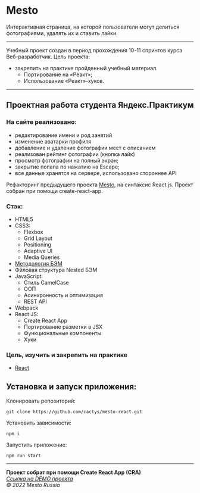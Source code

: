 # Mesto 
Интерактивная страница, на которой пользователи могут делиться фотографиями, удалять их и ставить лайки.

---
Учебный проект создан в период прохождения 10-11 спринтов курса Веб-разработчик.
Цель проекта:
+ закрепить на практике пройденный учебный материал.
  - Портирование на «Реакт»;
  - Использование «Реакт»-хуков.

---
## Проектная работа студента Яндекс.Практикум

### На сайте реализовано:
  - редактирование имени и род занятий
  - изменение аватарки профиля
  - добавление и удаление фотографии мест с описанием
  - реализован рейтинг фотографии (кнопка лайк)
  - просмотр фотографии на полный экран;
  - закрытие попапа по нажатию на Escape;
  - все данные хранятся на сервере, использовано стороннее API

Рефакторинг предыдущего проекта [Mesto](https://github.com/cactys/mesto), на синтаксис React.js.
Проект собран при помощи create-react-app.

### Стэк:
+ HTML5
+ CSS3:
  - Flexbox
  - Grid Layout
  - Positioning
  - Adaptive UI
  - Media Queries
+ [Методология БЭМ](https://ru.bem.info/methodology/)
+ Фйловая структура Nested БЭМ
+ JavaScript:
  - Стиль CamelCase
  - ООП
  - Асинхронность и оптимизация
  - REST API
+ Webpack
+ React JS:
  - Create React App
  - Портирование разметки в JSX
  - Функциональные компоненты
  - Хуки

### Цель, изучить и закрепить на практике
+ [React](https://ru.reactjs.org/docs/getting-started.html)  

## Установка и запуск приложения:

Клонировать репозиторий:

    git clone https://github.com/cactys/mesto-react.git

Установить зависимости:

    npm i

Запустить приложение:

    npm run start

---
**Проект собрат при помощи Create React App (CRA)**  
*[Ссылка на DEMO проекта](https://cactys.github.io/mesto-react/)*  
*&copy; 2022 Mesto Russia*
